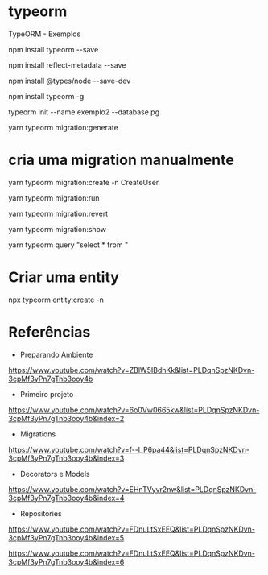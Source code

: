 # typeorm
TypeORM - Exemplos

npm install typeorm --save

npm install reflect-metadata --save

npm install @types/node --save-dev

npm install typeorm -g

typeorm init --name exemplo2 --database pg

yarn typeorm migration:generate
# cria uma migration manualmente

yarn typeorm migration:create -n CreateUser

yarn typeorm migration:run

yarn typeorm migration:revert

yarn typeorm migration:show

yarn typeorm query "select * from <tabela>"

# Criar uma entity

npx typeorm entity:create -n <entity>

Referências
===========

- Preparando Ambiente

https://www.youtube.com/watch?v=ZBlW5IBdhKk&list=PLDqnSpzNKDvn-3cpMf3yPn7gTnb3ooy4b

- Primeiro projeto

https://www.youtube.com/watch?v=6o0Vw0665kw&list=PLDqnSpzNKDvn-3cpMf3yPn7gTnb3ooy4b&index=2

- Migrations

https://www.youtube.com/watch?v=f--l_P6pa44&list=PLDqnSpzNKDvn-3cpMf3yPn7gTnb3ooy4b&index=3

- Decorators e Models

https://www.youtube.com/watch?v=EHnTVyvr2nw&list=PLDqnSpzNKDvn-3cpMf3yPn7gTnb3ooy4b&index=4

- Repositories

https://www.youtube.com/watch?v=FDnuLtSxEEQ&list=PLDqnSpzNKDvn-3cpMf3yPn7gTnb3ooy4b&index=5

https://www.youtube.com/watch?v=FDnuLtSxEEQ&list=PLDqnSpzNKDvn-3cpMf3yPn7gTnb3ooy4b&index=6